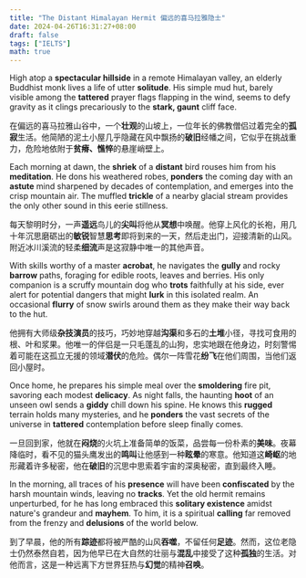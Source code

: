 ```yaml
---
title: "The Distant Himalayan Hermit 偏远的喜马拉雅隐士"
date: 2024-04-26T16:31:27+08:00
draft: false
tags: ["IELTS"]
math: true
---
```


High atop a **spectacular hillside** in a remote Himalayan valley, an elderly Buddhist monk lives a life of utter **solitude**. His simple mud hut, barely visible among the **tattered** prayer flags flapping in the wind, seems to defy gravity as it clings precariously to the **stark, gaunt** cliff face.

在偏远的喜马拉雅山谷中，一个**壮观**的山坡上，一位年长的佛教僧侣过着完全的**孤寂**生活。他简陋的泥土小屋几乎隐藏在风中飘扬的**破旧**经幡之间，它似乎在挑战重力，危险地依附于**贫瘠、憔悴**的悬崖峭壁上。

Each morning at dawn, the **shriek** of a **distant** bird rouses him from his **meditation**. He dons his weathered robes, **ponders** the coming day with an **astute** mind sharpened by decades of contemplation, and emerges into the crisp mountain air. The muffled **trickle** of a nearby glacial stream provides the only other sound in this eerie stillness.

每天黎明时分，一声**遥远**鸟儿的**尖叫**将他从**冥想**中唤醒。他穿上风化的长袍，用几十年沉思磨砺出的**敏锐**智慧**思考**即将到来的一天，然后走出门，迎接清新的山风。附近冰川溪流的轻柔**细流**声是这寂静中唯一的其他声音。

With skills worthy of a master **acrobat**, he navigates the **gully** and rocky **barrow** paths, foraging for edible roots, leaves and berries. His only companion is a scruffy mountain dog who **trots** faithfully at his side, ever alert for potential dangers that might **lurk** in this isolated realm. An occasional **flurry** of snow swirls around them as they make their way back to the hut.

他拥有大师级**杂技演员**的技巧，巧妙地穿越**沟渠**和多石的**土堆**小径，寻找可食用的根、叶和浆果。他唯一的伴侣是一只毛蓬乱的山狗，忠实地跟在他身边，时刻警惕着可能在这孤立无援的领域**潜伏**的危险。偶尔一阵雪花**纷飞**在他们周围，当他们返回小屋时。

Once home, he prepares his simple meal over the **smoldering** fire pit, savoring each modest **delicacy**. As night falls, the haunting **hoot** of an unseen owl sends a **giddy** chill down his spine. He knows this **rugged** terrain holds many mysteries, and he **ponders** the vast secrets of the universe in **tattered** contemplation before sleep finally comes.

一旦回到家，他就在**闷烧**的火坑上准备简单的饭菜，品尝每一份朴素的**美味**。夜幕降临时，看不见的猫头鹰发出的**鸣叫**让他感到一种**眩晕**的寒意。他知道这**崎岖**的地形藏着许多秘密，他在**破旧**的沉思中思索着宇宙的深奥秘密，直到最终入睡。

In the morning, all traces of his **presence** will have been **confiscated** by the harsh mountain winds, leaving no **tracks**. Yet the old hermit remains unperturbed, for he has long embraced this **solitary existence** amidst nature's grandeur and **mayhem**. To him, it is a spiritual **calling** far removed from the frenzy and **delusions** of the world below.

到了早晨，他的所有**踪迹**都将被严酷的山风**吞噬**，不留任何**足迹**。然而，这位老隐士仍然泰然自若，因为他早已在大自然的壮丽与**混乱**中接受了这种**孤独**的生活。对他而言，这是一种远离下方世界狂热与**幻觉**的精神**召唤**。
